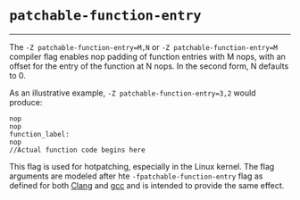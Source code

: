 # `patchable-function-entry`

--------------------

The `-Z patchable-function-entry=M,N` or `-Z patchable-function-entry=M`
compiler flag enables nop padding of function entries with M nops, with
an offset for the entry of the function at N nops. In the second form,
N defaults to 0.

As an illustrative example, `-Z patchable-function-entry=3,2` would produce:

```
nop
nop
function_label:
nop
//Actual function code begins here
```

This flag is used for hotpatching, especially in the Linux kernel. The flag
arguments are modeled after hte `-fpatchable-function-entry` flag as defined
for both [Clang](https://clang.llvm.org/docs/ClangCommandLineReference.html#cmdoption-clang-fpatchable-function-entry)
and [gcc](https://gcc.gnu.org/onlinedocs/gcc/Instrumentation-Options.html#index-fpatchable-function-entry)
and is intended to provide the same effect.
